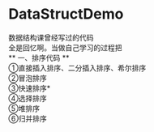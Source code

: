 # DataStructDemo
数据结构课曾经写过的代码  
全是回忆啊。当做自己学习的过程把  
** 一、排序代码 **  
①直接插入排序、二分插入排序、希尔排序  
②冒泡排序  
③快速排序*  
④选择排序  
⑤堆排序  
⑥归并排序  
